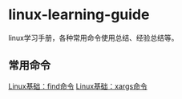 # linux-learning-guide
linux学习手册，各种常用命令使用总结、经验总结等。

## 常用命令

[Linux基础：find命令](命令总结/find.md)
[Linux基础：xargs命令](命令总结/xargs.md)
